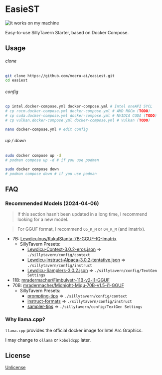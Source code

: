 # EasieST

![it works on my machine](https://img.shields.io/badge/it_works_on-my_machine-green)

Easy-to-use SillyTavern Starter, based on Docker Compose.

## Usage

###### clone

```bash
git clone https://github.com/moeru-ai/easiest.git
cd easiest
```

###### config

```bash
cp intel.docker-compose.yml docker-compose.yml # Intel oneAPI SYCL
# cp rocm.docker-compose.yml docker-compose.yml # AMD ROCm (TODO)
# cp cuda.docker-compose.yml docker-compose.yml # NVIDIA CUDA (TODO)
# cp vulkan.docker-compose.yml docker-compose.yml # Vulkan (TODO)

nano docker-compose.yml # edit config
```

###### up / down

```bash
sudo docker compose up -d
# podman compose up -d # if you use podman

sudo docker compose down
# podman compose down # if you use podman
```

## FAQ

### Recommended Models (2024-04-06)

> If this section hasn't been updated in a long time, I recommend looking for a
> new model.

> For GGUF format, I recommend `Q5_K_M` or `Q4_K_M` (and imatrix).

- 7B:
  [Lewdiculous/KukulStanta-7B-GGUF-IQ-Imatrix](https://huggingface.co/Lewdiculous/KukulStanta-7B-GGUF-IQ-Imatrix)
  - SillyTavern Presets:
    - [Lewdicu-Context-3.0.2-eros.json](https://huggingface.co/Lewdiculous/Eris_PrimeV4-Vision-32k-7B-GGUF-IQ-Imatrix/blob/main/sillytavern-presets-lewdicu-3.0.2-mistral-0.2/Lewdicu-Context-3.0.2-eros.json)
      => `./sillytavern/config/context`
    - [Lewdicu-Instruct-Alpaca-3.0.2-tentative.json](https://huggingface.co/Lewdiculous/Eris_PrimeV4-Vision-32k-7B-GGUF-IQ-Imatrix/blob/main/sillytavern-presets-lewdicu-3.0.2-mistral-0.2/Lewdicu-Instruct-Alpaca-3.0.2-tentative.json)
      => `./sillytavern/config/instruct`
    - [Lewdicu-Samplers-3.0.2.json](https://huggingface.co/Lewdiculous/Eris_PrimeV4-Vision-32k-7B-GGUF-IQ-Imatrix/blob/main/sillytavern-presets-lewdicu-3.0.2-mistral-0.2/Lewdicu-Samplers-3.0.2.json)
      => `./sillytavern/config/TextGen Settings`
- 11B:
  [mradermacher/Fimbulvetr-11B-v2-i1-GGUF](https://huggingface.co/mradermacher/Fimbulvetr-11B-v2-i1-GGUF)
- 70B:
  [mradermacher/Midnight-Miqu-70B-v1.5-i1-GGUF](https://huggingface.co/mradermacher/Midnight-Miqu-70B-v1.5-i1-GGUF)
  - SillyTavern Presets:
    - [prompting-tips](https://huggingface.co/sophosympatheia/Midnight-Miqu-70B-v1.5#prompting-tips)
      => `./sillytavern/config/context`
    - [instruct-formats](https://huggingface.co/sophosympatheia/Midnight-Miqu-70B-v1.5#instruct-formats)
      => `./sillytavern/config/instruct`
    - [sampler-tips](https://huggingface.co/sophosympatheia/Midnight-Miqu-70B-v1.5#sampler-tips)
      => `./sillytavern/config/TextGen Settings`

### Why llama.cpp?

`llama.cpp` provides the official docker image for Intel Arc Graphics.

I may change to `ollama` or `koboldcpp` later.

## License

[Unlicense](LICENSE)
